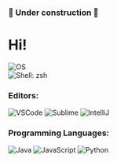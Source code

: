 ### 🚧 Under construction 🚧

# Hi!

![OS](https://img.shields.io/badge/-Manjaro-fff?&logo=linux&color=4e5250)
<br>
![Shell](https://img.shields.io/badge/-Shell-fff?&logo=terminal&color=4e5250): zsh

### Editors:
![VSCode](https://img.shields.io/badge/-VSCode-fff?&logo=visual-studio-code&color=4e5250)
![Sublime](https://img.shields.io/badge/-Sublime-fff?&logo=sublime-text&color=4e5250)
![IntelliJ](https://img.shields.io/badge/-IntelliJ-fff?&logo=intellij-idea&color=4e5250)
### Programming Languages:
![Java](https://img.shields.io/badge/-Java-fff?&logo=java&color=4e5250)
![JavaScript](https://img.shields.io/badge/-JavaScript-fff?&logo=javascript&color=4e5250)
![Python](https://img.shields.io/badge/-Python-fff?&logo=python&color=4e5250)

<!--
**mcamore/mcamore** is a ✨ _special_ ✨ repository because its `README.md` (this file) appears on your GitHub profile.

Here are some ideas to get you started:

- 🔭 I’m currently working on ...
- 🌱 I’m currently learning ...
- 👯 I’m looking to collaborate on ...
- 🤔 I’m looking for help with ...
- 💬 Ask me about ...
- 📫 How to reach me: ...
- 😄 Pronouns: ...
- ⚡ Fun fact: ...
-->
